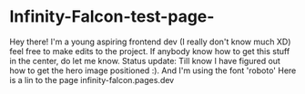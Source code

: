 # Infinity-Falcon-test-page-
Hey there! I'm a young aspiring frontend dev (I really don't know much XD) feel free to make edits to the project.
If anybody know how to get this stuff in the center, do let me know.
Status update: Till know I have figured out how to get the hero image positioned :). And I'm using the font 'roboto'
Here is a lin to the page infinity-falcon.pages.dev
